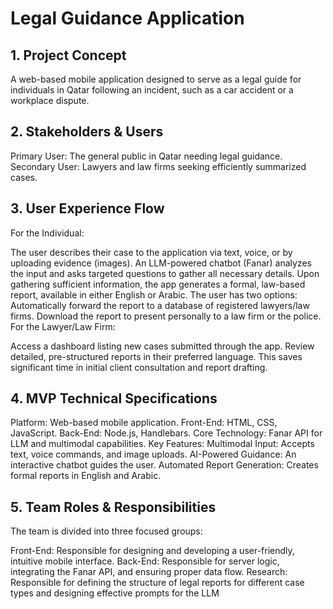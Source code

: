 # Legal Guidance Application

## 1. Project Concept
A web-based mobile application designed to serve as a legal guide for individuals in Qatar following an incident, such as a car accident or a workplace dispute.

## 2. Stakeholders & Users

Primary User: The general public in Qatar needing legal guidance.
Secondary User: Lawyers and law firms seeking efficiently summarized cases.

## 3. User Experience Flow

For the Individual:

The user describes their case to the application via text, voice, or by uploading evidence (images).
An LLM-powered chatbot (Fanar) analyzes the input and asks targeted questions to gather all necessary details.
Upon gathering sufficient information, the app generates a formal, law-based report, available in either English or Arabic.
The user has two options:
Automatically forward the report to a database of registered lawyers/law firms.
Download the report to present personally to a law firm or the police.
For the Lawyer/Law Firm:

Access a dashboard listing new cases submitted through the app.
Review detailed, pre-structured reports in their preferred language.
This saves significant time in initial client consultation and report drafting.

## 4. MVP Technical Specifications

Platform: Web-based mobile application.
Front-End: HTML, CSS, JavaScript.
Back-End: Node.js, Handlebars.
Core Technology: Fanar API for LLM and multimodal capabilities.
Key Features:
Multimodal Input: Accepts text, voice commands, and image uploads.
AI-Powered Guidance: An interactive chatbot guides the user.
Automated Report Generation: Creates formal reports in English and Arabic.
## 5. Team Roles & Responsibilities
The team is divided into three focused groups:

Front-End: Responsible for designing and developing a user-friendly, intuitive mobile interface.
Back-End: Responsible for server logic, integrating the Fanar API, and ensuring proper data flow.
Research: Responsible for defining the structure of legal reports for different case types and designing effective prompts for the LLM